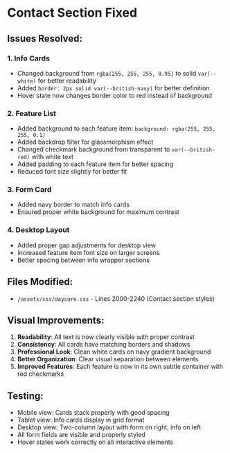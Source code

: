 # Contact Section Fixed

## Issues Resolved:

### 1. Info Cards
- Changed background from `rgba(255, 255, 255, 0.95)` to solid `var(--white)` for better readability
- Added `border: 2px solid var(--british-navy)` for better definition
- Hover state now changes border color to red instead of background

### 2. Feature List
- Added background to each feature item: `background: rgba(255, 255, 255, 0.1)`
- Added backdrop filter for glassmorphism effect
- Changed checkmark background from transparent to `var(--british-red)` with white text
- Added padding to each feature item for better spacing
- Reduced font size slightly for better fit

### 3. Form Card
- Added navy border to match info cards
- Ensured proper white background for maximum contrast

### 4. Desktop Layout
- Added proper gap adjustments for desktop view
- Increased feature item font size on larger screens
- Better spacing between info wrapper sections

## Files Modified:
- `/assets/css/daycare.css` - Lines 2000-2240 (Contact section styles)

## Visual Improvements:
1. **Readability**: All text is now clearly visible with proper contrast
2. **Consistency**: All cards have matching borders and shadows
3. **Professional Look**: Clean white cards on navy gradient background
4. **Better Organization**: Clear visual separation between elements
5. **Improved Features**: Each feature is now in its own subtle container with red checkmarks

## Testing:
- Mobile view: Cards stack properly with good spacing
- Tablet view: Info cards display in grid format
- Desktop view: Two-column layout with form on right, info on left
- All form fields are visible and properly styled
- Hover states work correctly on all interactive elements